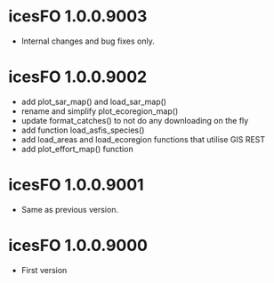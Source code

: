 # icesFO 1.0.0.9003

- Internal changes and bug fixes only.


# icesFO 1.0.0.9002

* add plot_sar_map() and load_sar_map()
* rename and simplify plot_ecoregion_map()
* update format_catches() to not do any downloading on the fly
* add function load_asfis_species()
* add load_areas and load_ecoregion functions that utilise GIS REST
* add plot_effort_map() function


# icesFO 1.0.0.9001

- Same as previous version.


# icesFO 1.0.0.9000

- First version



